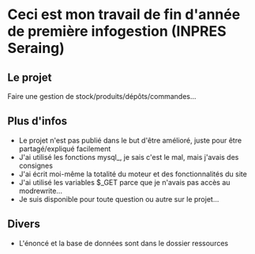 # Ceci est mon travail de fin d'année de première infogestion (INPRES Seraing)

## Le projet

Faire une gestion de stock/produits/dépôts/commandes...

## Plus d'infos

+ Le projet n'est pas publié dans le but d'être amélioré, juste pour être partagé/expliqué facilement
+ J'ai utilisé les fonctions mysql_, je sais c'est le mal, mais j'avais des consignes
+ J'ai écrit moi-même la totalité du moteur et des fonctionnalités du site
+ J'ai utilisé les variables $_GET parce que je n'avais pas accès au modrewrite...
+ Je suis disponible pour toute question ou autre sur le projet...

## Divers

+ L'énoncé et la base de données sont dans le dossier ressources
